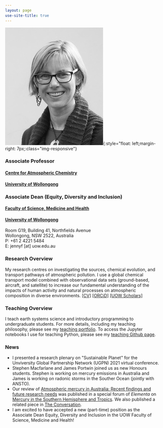 ```yaml
---
layout: page
use-site-title: true
---
```


![profile-pic](img/jenny-fisher-bnw_med_hr.jpeg){:style="float: left;margin-right: 7px;:class="img-responsive"}
### Associate Professor
#### [Centre for Atmospheric Chemistry](https://www.uow.edu.au/science-medicine-health/research/centre-for-atmospheric-chemistry/)<br />
#### [University of Wollongong](https://www.uow.edu.au/)

### Associate Dean (Equity, Diversity and Inclusion)
#### [Faculty of Science, Medicine and Health](https://www.uow.edu.au/science-medicine-health/)<br />
#### [University of Wollongong](https://www.uow.edu.au/)

Room G19, Building 41, Northfields Avenue  
Wollongong, NSW 2522, Australia  
P: +61 2 4221 5484  
E: jennyf [at] uow.edu.au

### Research Overview
My research centres on investigating the sources, chemical evolution, and transport pathways of atmospheric pollution. I use a global chemical transport model combined with observational data sets (ground-based, aircraft, and satellite) to increase our fundamental understanding of the impacts of human activity and natural processes on atmospheric composition in diverse environments. [[CV]](pdfs/CV_web.pdf) [[ORCiD]](http://orcid.org/0000-0002-2921-1691) [[UOW Scholars]](https://scholars.uow.edu.au/display/jenny_fisher)

### Teaching Overview
I teach earth systems science and introductory programming to undergraduate students. For more details, including my teaching philosophy, please see my [teaching portfolio](https://sites.google.com/view/jfisher-teaching-portfolio/home). To access the Jupyter notebooks I use for teaching Python, please see my [teaching Github page](https://jennyfisher.github.io/computing-modelling-earthsci/).

### News

- I presented a research plenary on "Sustainable Planet" for the Unviversity Global Partnership Network (UGPN) 2021 virtual conference.
- Stephen Macfarlane and James Portwin joined us as new Honours students. Stephen is working on mercury emissions in Australia and James is working on radonic storms in the Souther Ocean (jointly with ANSTO).
- Our review of [Atmospheric mercury in Australia: Recent findings and future research needs](https://doi.org/10.1525/elementa.2020.070) was published in a special forum of *Elementa* on [Mercury in the Southern Hemisphere and Tropics](https://collections.elementascience.org/mercury-in-the-southern-hemisphere-and-tropics). We also published a related piece in [The Conversation](https://theconversation.com/australias-gold-industry-stamped-out-mercury-pollution-now-its-coals-turn-151202).
- I am excited to have accepted a new (part-time) position as the Associate Dean Equity, Diversity and Inclusion in the UOW Faculty of Science, Medicine and Health!
